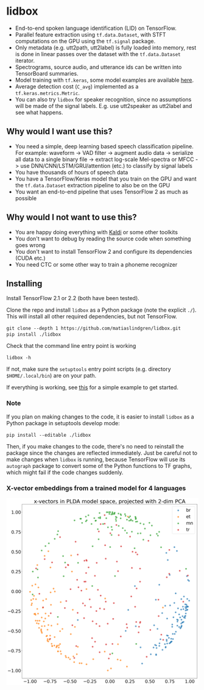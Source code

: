 # lidbox

* End-to-end spoken language identification (LID) on TensorFlow.
* Parallel feature extraction using `tf.data.Dataset`, with STFT computations on the GPU using the `tf.signal` package.
* Only metadata (e.g. utt2path, utt2label) is fully loaded into memory, rest is done in linear passes  over the dataset with the `tf.data.Dataset` iterator.
* Spectrograms, source audio, and utterance ids can be written into TensorBoard summaries.
* Model training with `tf.keras`, some model examples are available [here](./lidbox/models).
* Average detection cost (`C_avg`) implemented as a `tf.keras.metrics.Metric`.
* You can also try `lidbox` for speaker recognition, since no assumptions will be made of the signal labels. E.g. use utt2speaker as utt2label and see what happens.

## Why would I want use this?

* You need a simple, deep learning based speech classification pipeline.
    For example: waveform -> VAD filter -> augment audio data -> serialize all data to a single binary file -> extract log-scale Mel-spectra or MFCC -> use DNN/CNN/LSTM/GRU/attention (etc.) to classify by signal labels
* You have thousands of hours of speech data
* You have a TensorFlow/Keras model that you train on the GPU and want the `tf.data.Dataset` extraction pipeline to also be on the GPU
* You want an end-to-end pipeline that uses TensorFlow 2 as much as possible

## Why would I not want to use this?

* You are happy doing everything with [Kaldi](https://github.com/kaldi-asr/kaldi) or some other toolkits
* You don't want to debug by reading the source code when something goes wrong
* You don't want to install TensorFlow 2 and configure its dependencies (CUDA etc.)
* You need CTC or some other way to train a phoneme recognizer

## Installing

Install TensorFlow 2.1 or 2.2 (both have been tested).

Clone the repo and install `lidbox` as a Python package (note the explicit `./`).
This will install all other required dependencies, but not TensorFlow.
```
git clone --depth 1 https://github.com/matiaslindgren/lidbox.git
pip install ./lidbox
```
Check that the command line entry point is working
```
lidbox -h
```
If not, make sure the `setuptools` entry point scripts (e.g. directory `$HOME/.local/bin`) are on your path.

If everything is working, see [this](./examples/common-voice) for a simple example to get started.

### Note

If you plan on making changes to the code, it is easier to install `lidbox` as a Python package in setuptools develop mode:
```
pip install --editable ./lidbox
```
Then, if you make changes to the code, there's no need to reinstall the package since the changes are reflected immediately.
Just be careful not to make changes when `lidbox` is running, because TensorFlow will use its `autograph` package to convert some of the Python functions to TF graphs, which might fail if the code changes suddenly.

### X-vector embeddings from a trained model for 4 languages

![2-dimensional PCA plot of 400 random x-vectors for 4 Common Voice languages](./examples/common-voice/img/embeddings-PCA-2D.png)
